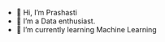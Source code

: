 - 👋 Hi, I’m Prashasti
- 👀 I’m a Data enthusiast.
- 🌱 I’m currently learning Machine Learning

<!---
PrashastiB/PrashastiB is a ✨ special ✨ repository because its `README.md` (this file) appears on your GitHub profile.
You can click the Preview link to take a look at your changes.
--->
